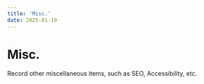 ```yaml
---
title: 'Misc.'
date: 2025-01-19
---
```


# Misc.

Record other miscellaneous items, such as SEO, Accessibility, etc.
